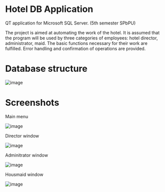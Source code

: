# Hotel DB Application
QT application for Microsoft SQL Server. (5th semester SPbPU)

The project is aimed at automating the work of the hotel. It is assumed that the program will be used by three categories of employees: hotel director, administrator, maid. The basic functions necessary for their work are fulfilled. Error handling and confirmation of operations are provided.

# Database structure
![image](https://user-images.githubusercontent.com/22068512/42589149-be778712-8548-11e8-870e-a0ebbfb71999.png)

# Screenshots
Main menu

![image](https://user-images.githubusercontent.com/22068512/42589181-d453e224-8548-11e8-98e5-71ddb55e8756.png)

Director window

![image](https://user-images.githubusercontent.com/22068512/42589195-e08a6d10-8548-11e8-9b2c-95e035151a24.png)

Adminitrator window

![image](https://user-images.githubusercontent.com/22068512/42589237-05066f7c-8549-11e8-9092-33ac42f6d166.png)

Housmaid window

![image](https://user-images.githubusercontent.com/22068512/42589274-1ea146fa-8549-11e8-8366-16df9fa4c30a.png)
